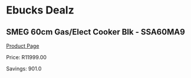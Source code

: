 
# Ebucks Dealz
## SMEG 60cm Gas/Elect Cooker Blk - SSA60MA9
[Product Page](https://www.ebucks.com/web/shop/productSelected.do?prodId=894804662&catId=704983235)

Price: R11999.00

Savings: 901.0


	
